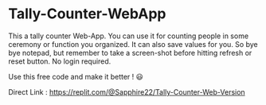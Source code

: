 # Tally-Counter-WebApp


This a tally counter Web-App. You can use it for counting people in some
ceremony or function you organized. It can also save values for you. So bye bye 
notepad, but remember to take a screen-shot before hitting refresh or reset button. 
No login required. 


Use this free code and make it better ! 😃

Direct Link : https://replit.com/@Sapphire22/Tally-Counter-Web-Version
